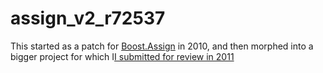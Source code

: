 # assign\_v2\_r72537

This started as a patch for [Boost.Assign](https://lists.boost.org/Archives/boost/2010/06/168028.php) in 2010, and then morphed into a bigger project for which I[I submitted for review in 2011](https://lists.boost.org/boost-announce/2011/06/0315.php)
